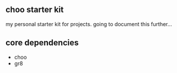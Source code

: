 ## choo starter kit
my personal starter kit for projects. going to document this further…

## core dependencies
- choo
- gr8